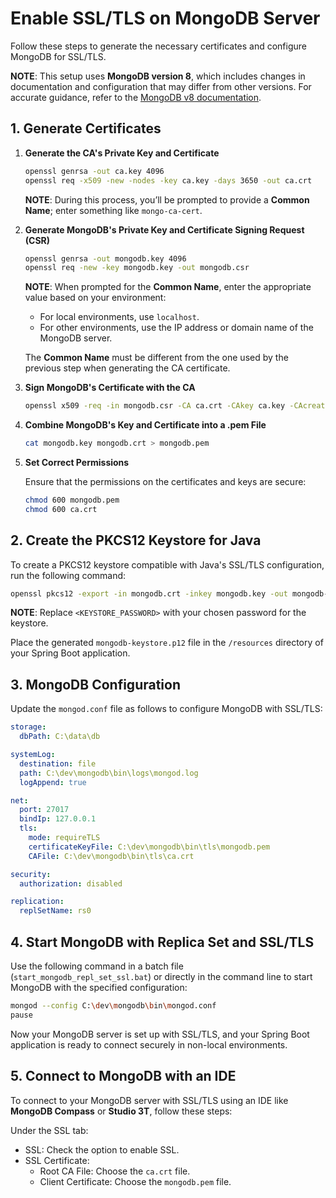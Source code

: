 # Enable SSL/TLS on MongoDB Server

Follow these steps to generate the necessary certificates and configure MongoDB for SSL/TLS.

**NOTE**: This setup uses **MongoDB version 8**, which includes changes in documentation and configuration that may differ from other versions. For accurate guidance, refer to the [MongoDB v8 documentation](https://www.mongodb.com/docs/manual/).

## 1. Generate Certificates

1. **Generate the CA's Private Key and Certificate**

   ```bash
   openssl genrsa -out ca.key 4096
   openssl req -x509 -new -nodes -key ca.key -days 3650 -out ca.crt
   ```

   **NOTE**: During this process, you’ll be prompted to provide a **Common Name**; enter something like `mongo-ca-cert`.

2. **Generate MongoDB's Private Key and Certificate Signing Request (CSR)**

   ```bash
   openssl genrsa -out mongodb.key 4096
   openssl req -new -key mongodb.key -out mongodb.csr
   ```

   **NOTE**: When prompted for the **Common Name**, enter the appropriate value based on your environment:

   - For local environments, use `localhost`.
   - For other environments, use the IP address or domain name of the MongoDB server.

   The **Common Name** must be different from the one used by the previous step when generating the CA certificate.

3. **Sign MongoDB's Certificate with the CA**

   ```bash
   openssl x509 -req -in mongodb.csr -CA ca.crt -CAkey ca.key -CAcreateserial -out mongodb.crt -days 365 -sha256
   ```

4. **Combine MongoDB's Key and Certificate into a .pem File**

   ```bash
   cat mongodb.key mongodb.crt > mongodb.pem
   ```

5. **Set Correct Permissions**

   Ensure that the permissions on the certificates and keys are secure:

   ```bash
   chmod 600 mongodb.pem
   chmod 600 ca.crt
   ```

## 2. Create the PKCS12 Keystore for Java

To create a PKCS12 keystore compatible with Java's SSL/TLS configuration, run the following command:

```bash
openssl pkcs12 -export -in mongodb.crt -inkey mongodb.key -out mongodb-keystore.p12 -name "mongo" -CAfile ca.crt -caname "mongo-ca" -password pass:<KEYSTORE_PASSWORD>
```

**NOTE**: Replace `<KEYSTORE_PASSWORD>` with your chosen password for the keystore.

Place the generated `mongodb-keystore.p12` file in the `/resources` directory of your Spring Boot application.

## 3. MongoDB Configuration

Update the `mongod.conf` file as follows to configure MongoDB with SSL/TLS:

```yaml
storage:
  dbPath: C:\data\db

systemLog:
  destination: file
  path: C:\dev\mongodb\bin\logs\mongod.log
  logAppend: true

net:
  port: 27017
  bindIp: 127.0.0.1
  tls:
    mode: requireTLS
    certificateKeyFile: C:\dev\mongodb\bin\tls\mongodb.pem
    CAFile: C:\dev\mongodb\bin\tls\ca.crt

security:
  authorization: disabled

replication:
  replSetName: rs0
```

## 4. Start MongoDB with Replica Set and SSL/TLS

Use the following command in a batch file (`start_mongodb_repl_set_ssl.bat`) or directly in the command line to start MongoDB with the specified configuration:

```bash
mongod --config C:\dev\mongodb\bin\mongod.conf
pause
```

Now your MongoDB server is set up with SSL/TLS, and your Spring Boot application is ready to connect securely in non-local environments.

## 5. Connect to MongoDB with an IDE

To connect to your MongoDB server with SSL/TLS using an IDE like **MongoDB Compass** or **Studio 3T**, follow these steps:

Under the SSL tab:

- SSL: Check the option to enable SSL.
- SSL Certificate:
  - Root CA File: Choose the `ca.crt` file.
  - Client Certificate: Choose the `mongodb.pem` file.
